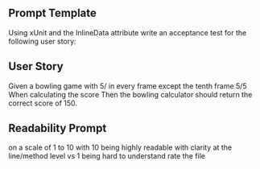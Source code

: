 ## Prompt Template
Using xUnit and the InlineData attribute write an acceptance test for the following user story:
<INSERT USER STORY HERE>

## User Story 

Given a bowling game with 5/ in every frame except the tenth frame 5/5 
When calculating the score
Then the bowling calculator should return the correct score of 150.

## Readability Prompt
on a scale of 1 to 10 with 10 being highly readable with clarity at the line/method level vs 1 being hard to understand rate the <InsertFileName> file